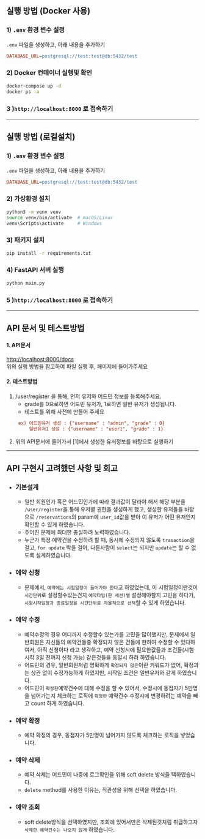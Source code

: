 

## 실행 방법 (Docker 사용)
### 1) `.env` 환경 변수 설정
`.env` 파일을 생성하고, 아래 내용을 추가하기
```ini
DATABASE_URL=postgresql://test:test@db:5432/test
```

### 2) Docker 컨테이너 실행및 확인
```sh
docker-compose up -d
docker ps -a
```

### 3 )`http://localhost:8000` 로 접속하기
 
---
## 실행 방법 (로컬설치)
### 1) `.env` 환경 변수 설정
`.env` 파일을 생성하고, 아래 내용을 추가하기
```ini
DATABASE_URL=postgresql://test:test@db:5432/test
```

### 2) 가상환경 설치
```sh
python3 -m venv venv
source venv/bin/activate  # macOS/Linux
venv\Scripts\activate     # Windows
```
### 3) 패키지 설치
```sh
pip install -r requirements.txt
```
### 4) FastAPI 서버 실행
```sh
python main.py
```

### 5 )`http://localhost:8000` 로 접속하기

---
##  API 문서 및 테스트방법
#### 1. API문서
[http://localhost:8000/docs](http://localhost:8000/docs)  
위의 실행 방법을 참고하여 파일 실행 후, 페이지에 들어가주세요

#### 2. 테스트방법
1) /user/register 을 통해, 먼저 유저와 어드민 정보를 등록해주세요.
   * grade를 0으로하면 어드민 유저가, 1로하면 일반 유저가 생성됩니다.
   * 테스트를 위해 사전에 만들어 주세요
    ```ini
     ex) 어드민유저 생성 : {"username" : "admin", "grade" : 0}
         일반유저1 생성 : {"username" : "user1", "grade" : 1}
    ```
2) 위의 API문서에 들어가서 [1]에서 생성한 유저정보를 바탕으로 실행하기


---
##  API 구현시 고려했던 사항 및 회고
* ### 기본설계
  * 일반 회원인가 혹은 어드민인가에 따라 결과값이 달라야 해서 해당 부분을 `/user/register`을 통해 유저별 권한을 생성하게 했고, 생성한 유저들을 바탕으로 `/reservations`의 param에 `user_id`값을 받아 이 유저가 어떤 유저인지 확인할 수 있게 하였습니다.
  * 주어진 문제에 최대한 충실하려 노력하였습니다.
  * 누군가 특정 예약건을 수정하려 할 때, 동시에 수정되지 않도록 `trasaction`을 걸고, `for update` 락을 걸어, 다른사람이 `select`는 되지만 `update`는 할 수 없도록 설계하였습니다.

* ### 예약 신청
  * 문제에서, `예약에는 시험일정이 들어가야 한다`고 하였었는데, 이 시험일정이란것이 `시간단위`로 설정할수있는건지 `예약타임(한 세션)별` 설정해야할지 고민을 하다가, `시험시작일정과 종료일정을 시간단위로 자율적으로 선택`할 수 있게 하였습니다.

* ### 예약 수정
  * 예약수정의 경우 어디까지 수정할수 있는가를 고민을 많이했지만, 문제에서 일반회원은 자신들의 예약건들중 확정되지 않은 건들에 한하여 수정할 수 있다하여서, 아직 신청이다 라고 생각하고, 예약 신청시에 필요한값들과 조건들(시험 시작 3일 전까지 신청 가능) 같은것들을 동일시 하려 하였습니다.
  * 어드민의 경우, 일반회원처럼 명확하게 `확정되지 않은`이란 키워드가 없어, 확정과는 상관 없이 수정가능하게 하였지만, 시작일 조건은 일반유저와 같게 하였습니다. 
  * 어드민이 `확정한`예약건수에 대해 수정을 할 수 있어서, 수정시에 동접자가 5만명을 넘어가는지 체크하는 로직에 `확정한` 예약건수 수정시에 변경하려는 예약을 빼고  count 하게 하였습니다.

* ### 예약 확정
  * 예약 확정의 경우, 동접자가 5만명이 넘어가지 않도록 체크하는 로직을 넣었습니다.

* ### 예약 삭제
  * 예약 삭제는 어드민이 나중에 로그확인을 위해 soft delete 방식을 택하였습니다.
  * `delete` method를 사용한 이유는, 직관성을 위해 선택을 하였습니다.

* ### 예약 조회
  * soft delete방식을 선택하였지만, 조회에 있어서만은 삭제된것처럼 취급하고자 `삭제한 예약건수는 나오지 않게` 하였습니다.